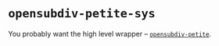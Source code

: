 # `opensubdiv-petite-sys`

You probably want the high level wrapper – [`opensubdiv-petite`](https://crates.io/crates/opensubdiv-petite).
